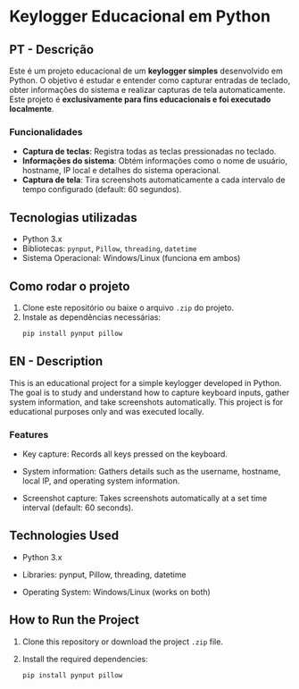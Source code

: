 # Keylogger Educacional em Python

## PT - Descrição
Este é um projeto educacional de um **keylogger simples** desenvolvido em Python. O objetivo é estudar e entender como capturar entradas de teclado, obter informações do sistema e realizar capturas de tela automaticamente. Este projeto é **exclusivamente para fins educacionais e foi executado localmente**.

### Funcionalidades
- **Captura de teclas**: Registra todas as teclas pressionadas no teclado.
- **Informações do sistema**: Obtém informações como o nome de usuário, hostname, IP local e detalhes do sistema operacional.
- **Captura de tela**: Tira screenshots automaticamente a cada intervalo de tempo configurado (default: 60 segundos).
  
## Tecnologias utilizadas
- Python 3.x
- Bibliotecas: `pynput`, `Pillow`, `threading`, `datetime`
- Sistema Operacional: Windows/Linux (funciona em ambos)

## Como rodar o projeto
1. Clone este repositório ou baixe o arquivo `.zip` do projeto.
2. Instale as dependências necessárias:
   ```bash
   pip install pynput pillow

## EN - Description
This is an educational project for a simple keylogger developed in Python. The goal is to study and understand how to capture keyboard inputs, gather system information, and take screenshots automatically. This project is for educational purposes only and was executed locally.

### Features
- Key capture: Records all keys pressed on the keyboard.

- System information: Gathers details such as the username, hostname, local IP, and operating system information.

- Screenshot capture: Takes screenshots automatically at a set time interval (default: 60 seconds).

## Technologies Used
- Python 3.x

- Libraries: pynput, Pillow, threading, datetime

- Operating System: Windows/Linux (works on both)

## How to Run the Project
1. Clone this repository or download the project `.zip` file.

2. Install the required dependencies:

   ```bash
   pip install pynput pillow
